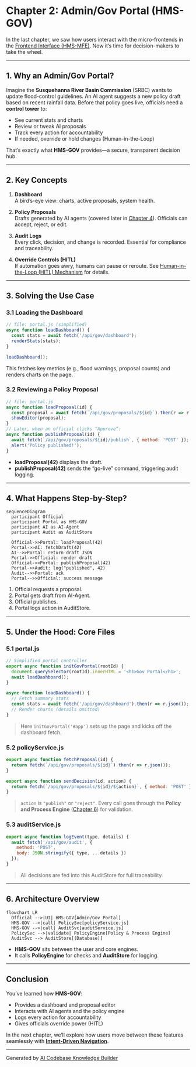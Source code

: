 # Chapter 2: Admin/Gov Portal (HMS-GOV)

In the last chapter, we saw how users interact with the micro-frontends in the [Frontend Interface (HMS-MFE)](01_frontend_interface__hms_mfe__.md). Now it’s time for decision-makers to take the wheel.

---

## 1. Why an Admin/Gov Portal?

Imagine the **Susquehanna River Basin Commission** (SRBC) wants to update flood-control guidelines. An AI agent suggests a new policy draft based on recent rainfall data. Before that policy goes live, officials need a **control tower** to:

- See current stats and charts  
- Review or tweak AI proposals  
- Track every action for accountability  
- If needed, override or hold changes (Human-in-the-Loop)

That’s exactly what **HMS-GOV** provides—a secure, transparent decision hub.

---

## 2. Key Concepts

1. **Dashboard**  
   A bird’s-eye view: charts, active proposals, system health.

2. **Policy Proposals**  
   Drafts generated by AI agents (covered later in [Chapter 4](04_ai_representative_agent__hms_a2a__.md)). Officials can accept, reject, or edit.

3. **Audit Logs**  
   Every click, decision, and change is recorded. Essential for compliance and traceability.

4. **Override Controls (HITL)**  
   If automation goes awry, humans can pause or reroute. See [Human-in-the-Loop (HITL) Mechanism](05_human_in_the_loop__hitl__mechanism_.md) for details.

---

## 3. Solving the Use Case

### 3.1 Loading the Dashboard

```js
// file: portal.js (simplified)
async function loadDashboard() {
  const stats = await fetch('/api/gov/dashboard');
  renderStats(stats); 
}

loadDashboard(); 
```
This fetches key metrics (e.g., flood warnings, proposal counts) and renders charts on the page.

### 3.2 Reviewing a Policy Proposal

```js
// file: portal.js
async function loadProposal(id) {
  const proposal = await fetch(`/api/gov/proposals/${id}`).then(r => r.json());
  showEditor(proposal); 
}
// Later, when an official clicks “Approve”:
async function publishProposal(id) {
  await fetch(`/api/gov/proposals/${id}/publish`, { method: 'POST' });
  alert('Policy published!');
}
```
- **loadProposal(42)** displays the draft.  
- **publishProposal(42)** sends the “go-live” command, triggering audit logging.

---

## 4. What Happens Step-by-Step?

```mermaid
sequenceDiagram
  participant Official
  participant Portal as HMS-GOV
  participant AI as AI-Agent
  participant Audit as AuditStore

  Official->>Portal: loadProposal(42)
  Portal->>AI: fetchDraft(42)
  AI-->>Portal: return draft JSON
  Portal->>Official: render draft
  Official->>Portal: publishProposal(42)
  Portal->>Audit: log("published", 42)
  Audit-->>Portal: ack
  Portal-->>Official: success message
```

1. Official requests a proposal.  
2. Portal gets draft from AI-Agent.  
3. Official publishes.  
4. Portal logs action in AuditStore.

---

## 5. Under the Hood: Core Files

### 5.1 portal.js

```js
// Simplified portal controller
export async function initGovPortal(rootId) {
  document.querySelector(rootId).innerHTML = '<h1>Gov Portal</h1>';
  await loadDashboard();
}

async function loadDashboard() {
  // Fetch summary stats
  const stats = await fetch('/api/gov/dashboard').then(r => r.json());
  // Render charts (details omitted)
}
```

> Here `initGovPortal('#app')` sets up the page and kicks off the dashboard fetch.

### 5.2 policyService.js

```js
export async function fetchProposal(id) {
  return fetch(`/api/gov/proposals/${id}`).then(r => r.json());
}

export async function sendDecision(id, action) {
  return fetch(`/api/gov/proposals/${id}/${action}`, { method: 'POST' });
}
```

> `action` is `"publish"` or `"reject"`. Every call goes through the **Policy and Process Engine** ([Chapter 6](06_policy_and_process_engine_.md)) for validation.

### 5.3 auditService.js

```js
export async function logEvent(type, details) {
  await fetch('/api/gov/audit', {
    method: 'POST',
    body: JSON.stringify({ type, ...details })
  });
}
```

> All decisions are fed into this AuditStore for full traceability.

---

## 6. Architecture Overview

```mermaid
flowchart LR
  Official -->|UI| HMS-GOV[Admin/Gov Portal]
  HMS-GOV -->|call| PolicySvc[policyService.js]
  HMS-GOV -->|call| AuditSvc[auditService.js]
  PolicySvc -->|validate| PolicyEngine[Policy & Process Engine]
  AuditSvc --> AuditStore[(Database)]
```

- **HMS-GOV** sits between the user and core engines.  
- It calls **PolicyEngine** for checks and **AuditStore** for logging.

---

## Conclusion

You’ve learned how **HMS-GOV**:

- Provides a dashboard and proposal editor  
- Interacts with AI agents and the policy engine  
- Logs every action for accountability  
- Gives officials override power (HITL)

In the next chapter, we’ll explore how users move between these features seamlessly with **[Intent-Driven Navigation](03_intent_driven_navigation_.md)**.

---

Generated by [AI Codebase Knowledge Builder](https://github.com/The-Pocket/Tutorial-Codebase-Knowledge)
